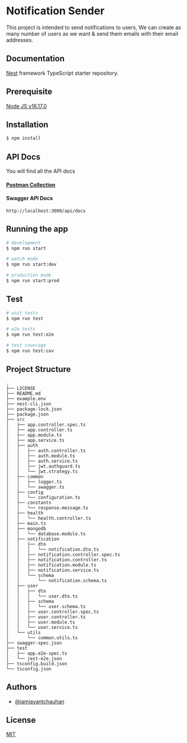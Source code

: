 # Notification Sender

This project is intended to send notifications to users, We can create as many number of users as we want & send them emails with their email addresses.

## Documentation

[Nest](https://github.com/nestjs/nest) framework TypeScript starter repository.

## Prerequisite

[Node JS v16.17.0](https://nodejs.org/en/download)

## Installation

```bash
$ npm install
```

## API Docs

You will find all the API docs

#### [Postman Collection](https://www.postman.com/solar-equinox-504115/workspace/public/collection/11445188-f84b7607-81f9-42d0-8bec-8150b7ff7bbe?action=share&creator=11445188)

#### Swagger API Docs

`http://localhost:3000/api/docs`

## Running the app

```bash
# development
$ npm run start

# watch mode
$ npm run start:dev

# production mode
$ npm run start:prod
```

## Test

```bash
# unit tests
$ npm run test

# e2e tests
$ npm run test:e2e

# test coverage
$ npm run test:cov
```

## Project Structure

```
.
├── LICENSE
├── README.md
├── example.env
├── nest-cli.json
├── package-lock.json
├── package.json
├── src
│   ├── app.controller.spec.ts
│   ├── app.controller.ts
│   ├── app.module.ts
│   ├── app.service.ts
│   ├── auth
│   │   ├── auth.controller.ts
│   │   ├── auth.module.ts
│   │   ├── auth.service.ts
│   │   ├── jwt.authguard.ts
│   │   └── jwt.strategy.ts
│   ├── common
│   │   ├── logger.ts
│   │   └── swagger.ts
│   ├── config
│   │   └── configuration.ts
│   ├── constants
│   │   └── response.message.ts
│   ├── health
│   │   └── health.controller.ts
│   ├── main.ts
│   ├── mongodb
│   │   └── database.module.ts
│   ├── notification
│   │   ├── dto
│   │   │   └── notification.dto.ts
│   │   ├── notification.controller.spec.ts
│   │   ├── notification.controller.ts
│   │   ├── notification.module.ts
│   │   ├── notification.service.ts
│   │   └── schema
│   │       └── notification.schema.ts
│   ├── user
│   │   ├── dto
│   │   │   └── user.dto.ts
│   │   ├── schema
│   │   │   └── user.schema.ts
│   │   ├── user.controller.spec.ts
│   │   ├── user.controller.ts
│   │   ├── user.module.ts
│   │   └── user.service.ts
│   └── utils
│       └── common.utils.ts
├── swagger-spec.json
├── test
│   ├── app.e2e-spec.ts
│   └── jest-e2e.json
├── tsconfig.build.json
└── tsconfig.json
```

## Authors

- [@iamjayantchauhan](https://github.com/iamjayantchauhan)

## License

[MIT](https://choosealicense.com/licenses/mit/)
